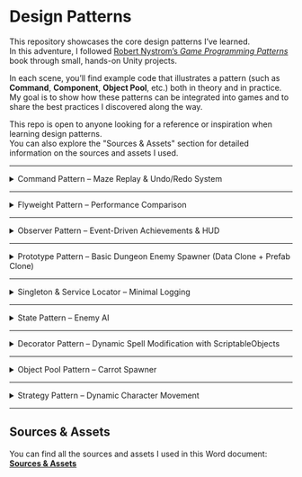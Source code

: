 # Design Patterns

This repository showcases the core design patterns I’ve learned.  
In this adventure, I followed [Robert Nystrom’s *Game Programming Patterns*](https://gameprogrammingpatterns.com/) book through small, hands-on Unity projects.  

In each scene, you’ll find example code that illustrates a pattern (such as **Command**, **Component**, **Object Pool**, etc.) both in theory and in practice.  
My goal is to show how these patterns can be integrated into games and to share the best practices I discovered along the way.  

This repo is open to anyone looking for a reference or inspiration when learning design patterns.  
You can also explore the "Sources & Assets" section for detailed information on the sources and assets I used.

---

<details>
<summary>Command Pattern – Maze Replay & Undo/Redo System</summary>

## Command Pattern – Maze Replay & Undo/Redo System

This Unity project demonstrates the **Command Design Pattern** through an interactive maze game.

The player controls a **red cube** and must navigate it across valid tiles to reach the **star**.  
Every movement is stored as a **command**, enabling two key features:
- **Undo**: Reverse the last move.
- **Redo**: Reapply a previously undone move.

When the player reaches the star, the **entire move history** is automatically **replayed**, showcasing how the Command Pattern can store, reverse, and re-execute actions.

🎥 **Demo:**  

https://github.com/user-attachments/assets/d26b3d3e-f7db-44a8-83c8-231620d9dd5b

### Features
- Movement control using the Command Pattern.
- Undo and Redo functionality for player moves.
- Automatic replay of all moves upon reaching the goal.
- Clear example of decoupling input handling from execution logic.

### How It Works
1. **Input Handling** – Player input is translated into movement commands.
2. **Command Execution** – The player cube moves according to the executed command.
3. **History Tracking** – Commands are stored in a stack for undo/redo operations.
4. **Replay** – When the star is reached, commands are executed in sequence to replay the path.

</details>

---

<details>
<summary>Flyweight Pattern – Performance Comparison</summary>

## Flyweight Pattern – Performance Comparison

This Unity project demonstrates the **Flyweight Design Pattern** by comparing two versions of a simple carrot spawning system:  
1. **Non-Flyweight Version** – Each object holds its own unique data, resulting in higher memory usage and draw calls.  
2. **Flyweight Version** – Shared intrinsic data between objects reduces memory usage and improves rendering performance.

The purpose of this project is to show how applying the Flyweight Pattern can optimize **memory consumption** and **batch rendering** in Unity.

<p align="center">
  <img src="https://github.com/user-attachments/assets/c516adbd-41d9-4c38-a2b4-3f03bec85e7b" alt="Non-Flyweight" width="45%" />
  <img src="https://github.com/user-attachments/assets/26c809e7-1107-4c79-928c-59211f232e8e" alt="Flyweight" width="45%" />
</p>

### Key Takeaways
- Flyweight Pattern is highly effective for scenarios where many similar objects share common data.  
- This optimization is particularly useful for games with large numbers of repeated objects, such as bullets, tiles, or vegetation.

</details>

---
<details>
<summary>Observer Pattern – Event-Driven Achievements & HUD</summary>

## Observer Pattern – Event-Driven Achievements & HUD

This Unity scene applies the **Observer Design Pattern** to keep achievements and HUD updates **decoupled** from the event producers.  
When the player collects carrots/cauliflowers, jumps 12 times, or checks the mailbox, the relevant **achievement icon switches from grayscale to colored**, and the HUD counters update in real time.  
Progress **persists visually** even if the UI panel was closed; once opened, it reflects the correct state immediately thanks to a lightweight “replay on subscribe” mechanism.

🎥 **Demo:**  


https://github.com/user-attachments/assets/2597f4fb-8082-4993-863e-3c20426cba4c


### Features
- **Loose coupling:** Producers (Subjects) and listeners (Observers) are independent.
- **Achievements:**
  - Collect **9 carrots**
  - Collect **9 cauliflowers**
  - **Jump 12 times**
  - **Check the mailbox** (press **E** near it)
- **HUD:** Carrot/cauliflower counters update instantly.
- **Visual state:** Start with **grayscale** sprites, switch to **colored** on completion.
- **Replay on subscribe:** New listeners receive the current state right away.
- **Minimal core:** `ISubject<T>` / `IObserver<T>` only; no event bus, no third-party libs.

### How It Works
1. **Subjects**
   - `JumpSubject` → increments and notifies on each successful jump.
   - `CollectSubject` → tracks carrot/cauliflower counts and notifies.
   - `MailboxSubject` → one-time mailbox check, then notifies.
2. **Observers**
   - `HUDCounter` → updates HUD texts.
   - `AchievementIcon_CollectThreshold` → unlocks at **9/9** for the configured item type.
   - `AchievementIcon_JumpThreshold` → unlocks at **12** jumps.
   - `AchievementIcon_Mailbox` → unlocks on mailbox check.
3. **Replay**  
   Each Subject **replays** its current state to new subscribers so the UI shows correct progress even if the panel was previously inactive.
</details>

---

<details>
<summary>Prototype Pattern – Basic Dungeon Enemy Spawner (Data Clone + Prefab Clone)</summary>
  
## Prototype Pattern – Basic Dungeon Enemy Spawner (Data Clone + Prefab Clone)
  
This demo shows the **Prototype Pattern** in two layers:

- **Data Prototype (ScriptableObject)**: `EnemyData.Clone()` creates a **deep copy** of enemy stats.  
- **Prefab Prototype**: `Instantiate(prefab)` creates scene copies of the enemy object.

🎥 **Demo:**  


https://github.com/user-attachments/assets/b29678f1-695b-48e5-8010-0f40f3535fde


## How It Works

1. `EnemySpawner` clones the `BaseEnemy` data prototype.  
2. `WaveModifier` applies wave-based changes (HP, speed, color).  
3. The prefab is instantiated, and `Enemy.Init(data)` injects the cloned values.  
4. `EnemyMove` uses the speed value to move the enemy towards the `Goal`.  


## Running the Demo

- Open the project → load the `Scenes/Prototype` scene → press **Play**.  
- The top UI shows the current wave and total spawned enemies.  

## Why Prototype?

- **Prefab** = practical prototype clone for objects.  
- **ScriptableObject** = data prototype.  
- Deep copy prevents runtime changes from affecting the original asset.  
  
</details>

--- 

<details>
<summary>Singleton & Service Locator – Minimal Logging</summary>

## Singleton & Service Locator – Minimal Logging

This scene implements the **same logging task** with two patterns:
- **Singleton**: `SingletonLogger` exposes a single global instance.
- **Service Locator**: `ILog` is resolved through `Services.Log` without coupling to a concrete class.

UI: one Text element, two buttons  
- **Singleton** button → writes via the Singleton path  
- **Locator** button → writes via the Service Locator path  

<p align="center">
  <img src="https://github.com/user-attachments/assets/b0eaaf59-ad55-4133-84f7-159f29679a87" alt="Singleton Log Demo" width="49%" />
  <img src="https://github.com/user-attachments/assets/fde4da64-d8ea-4847-aa12-f2b00ef0960f" alt="Service Locator Log Demo" width="49%" />
</p>

### How It Works
- On scene load, `Installer.Awake()` registers a provider: `Services.Provide(new MemoryLog())`.
- Press **Singleton**: `SingletonLogger.Instance.Write("...")` → `logText.text = SingletonLogger.Instance.ReadAll()`.
- Press **Locator**: `Services.Log.Write("...")` → `logText.text = Services.Log.ReadAll()`.
- If no provider is registered, `Services.Log` falls back to **NullLog** (no-op), so calls are safely ignored.

</details>

--- 

<details>
<summary>State Pattern – Enemy AI</summary>
  
# State Pattern – Enemy AI

This project demonstrates a grid-based enemy AI built with the **State Pattern**.  
Each state inherits from a shared base class (`EnemyState`) and follows a lifecycle of `Enter`, `Exit`, `UpdateState`, and `DecideDir`.

🎥 **Demo:**  

https://github.com/user-attachments/assets/e8c84cca-f5d7-4700-a43b-c32dae2b295f

## Behaviors

- **Wander**: Picks a random passable direction (avoids turning back if possible).  
- **Chase**: Moves toward the player, minimizing Manhattan distance.  
- **Frightened**: Moves away from the player. When entered, the enemy turns cyan. When the timer ends, the state is popped off the stack.

## Transition Rules

- The enemy starts in **Wander**.  
- After each tile step, the distance to the player is checked:
  - `dist ≤ chaseRangeCells` → **Chase**  
  - `dist > chaseRangeCells` → **Wander**  
- If **Frightened** is active, automatic transitions are ignored.  
- Collecting a big score pushes **Frightened**; when time is up, it pops.

## Movement Flow (Tile-Based)

1. The active state decides direction using `DecideDir`.  
2. `TryStartStep` checks collisions; if clear, the enemy starts moving to the target tile.  
3. `FixedUpdate` moves the enemy until it reaches the tile, then ends the step.

## Future Improvements

This project focuses on demonstrating the **State Pattern** itself.  
Pathfinding algorithms (e.g., **A\***, **BFS**, **DFS**) were intentionally left out to keep the focus clear, but they can be added later to achieve more advanced chasing and evasion behavior.
  
</details>

---

<details>
<summary>Decorator Pattern – Dynamic Spell Modification with ScriptableObjects</summary>

# Decorator Pattern – Dynamic Spell Modification with ScriptableObjects

This Unity project demonstrates the Decorator Design Pattern by creating a dynamic spell system where a base spell’s properties can be altered at runtime.

The system uses ScriptableObjects to define a base spell (SpellDefinitionSO) and a series of modifications (SpellModSO). These modifications act as decorators, wrapping the base spell to change its Damage and ManaCost without altering its core class. The UI updates in real-time to reflect the final stats of the decorated spell.

🎥 Demo:


https://github.com/user-attachments/assets/6e34f5df-4896-44e6-ae4b-ad40e57cb128


## Features

**Dynamic Modification:** Add functionalities like damage boosts or mana discounts to a spell at runtime.

**Data-Driven Design:** Base spells and modifications are managed as ScriptableObject assets, allowing for easy configuration and reuse.

**Loose Coupling:** The base spell (BasicSpell) is completely unaware of the decorators (DamageBoost, ManaDiscount) that wrap it.

**Real-Time UI Feedback:** The UI instantly reflects the combined effects of all applied decorators, showing the final stats and highlighting changes.

## How It Works

**Base Object:** A SpellDefinitionSO creates the initial ISpell object (a BasicSpell) with default stats.

**Decorators as Assets:** Each modification, like DamageBoostSO or ManaDiscountSO, is a ScriptableObject that knows how to "wrap" an existing ISpell object with its corresponding decorator class.

**Runtime Wrapping:** The CardPresenter class builds the final spell by starting with the base spell and sequentially wrapping it with decorators based on UI interactions (e.g., button toggles).

**Property Delegation:** When a property like Damage is accessed on the final object, the call is delegated down the chain. Each decorator modifies the result from the object it wraps before passing it back up.

**UI Update:** The CardPresenter calculates the final stats from the fully decorated spell object and updates the CardViewUnity to display the results, providing immediate visual feedback.

</details>

---

<details>
<summary>Object Pool Pattern – Carrot Spawner</summary>

# Object Pool Pattern  – Carrot Spawne
This Unity project demonstrates the Object Pool Design Pattern for performance optimization within a carrot spawning system.

Creating (Instantiate) and destroying (Destroy) objects repeatedly, especially in quick succession, can be a performance bottleneck and lead to hitches. The Object Pool pattern eliminates these costly operations.

In this project, instead of being continuously destroyed and recreated, carrots are stored in a pool. They are then retrieved and reused as needed. When a carrot goes off-screen or enters a designated zone, it is not destroyed but is simply returned to the pool for later use.

🎥 Demo:



https://github.com/user-attachments/assets/c5f6a29b-87ac-4e82-8490-56bb10587ebb



## How It Works
**Pool Initialization:** When the game starts, the CarrotPool class pre-creates a specific number of carrot objects and stores them in a pool.

**Object Retrieval (Get):** When the CarrotSpawner needs to launch a new carrot, it retrieves an available object from the pool. This process is much faster than Instantiate.

**Object Release (Release):** When a carrot becomes invisible or collides with the KillZone, it signals the pool to be returned, instead of being destroyed.

**Reusability:** Once a carrot is returned to the pool, it is ready to be reused for the next spawn.

## Why Use It?
**Performance:** It avoids expensive Instantiate and Destroy operations, which can increase frame rate (FPS) and prevent hitches.

**Memory Management:** It reduces memory allocation, leading to less frequent garbage collection.

**Flexibility:** It provides greater control over the objects' lifecycle.
</details>

---

<details>
<summary>Strategy Pattern – Dynamic Character Movement</summary>

# Strategy Pattern – Dynamic Character Movement

This Unity project demonstrates the Strategy Design Pattern by allowing a character's movement behavior to be changed dynamically at runtime.

The project showcases how different movement behaviors (walking, running, and zigzagging) can be encapsulated into separate classes, making the character's core movement logic independent of the specific movement strategy being used. This approach provides great flexibility and a clean architecture.

By using the UI buttons, you can instantly change how the character moves.

🎥 Demo:



https://github.com/user-attachments/assets/c781cd14-7c11-4b88-81dc-c06944821e5a



## How It Works
**Movement Interface (IMovementStrategy):** All movement behaviors (Walk, Run, ZigZag) conform to this interface, ensuring they all have a common UpdatePosition method.

## Strategy Classes:

**WalkStrategy:** Implements slow, steady movement.

**RunStrategy:** Implements fast, linear movement.

**ZigZagStrategy:** Implements sinusoidal movement for a wavy path.

**Character Controller (Mover):** This main class holds a reference to the current movement strategy. It doesn't know the specifics of how to move, it simply calls the UpdatePosition method of the active strategy.

**UI Integration:** When a button is clicked, it tells the Mover to switch to a new movement strategy instance, changing the character's behavior immediately.

## Why Use It?

**Flexibility:** Easily add new movement behaviors without modifying the main character's code.

**Maintainability:** The code is more organized and easier to manage, as each behavior is isolated in its own class.

**Scalability:** Allows for a clean and efficient way to handle multiple behaviors for different character types or game states.

</details>

--- 

## Sources & Assets
You can find all the sources and assets I used in this Word document:  
[**Sources & Assets**](https://docs.google.com/document/d/1LrV8sxgsNLd5clktmgWa2SVCkJgxFOmjXMhrLYuYcd8/edit?usp=sharing)
